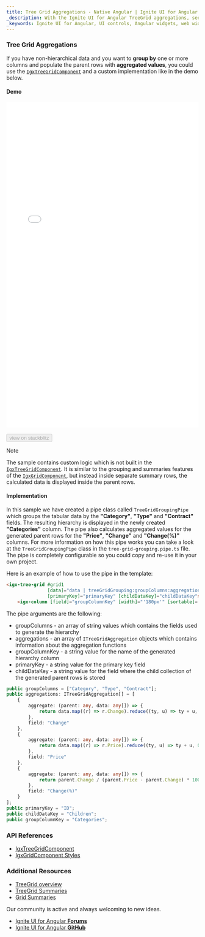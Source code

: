 ```yaml
---
title: Tree Grid Aggregations - Native Angular | Ignite UI for Angular
_description: With the Ignite UI for Angular TreeGrid aggregations, see the data grouped and aggregated.
_keywords: Ignite UI for Angular, UI controls, Angular widgets, web widgets, UI widgets, Angular, Native Angular Components Suite, Native Angular Controls, Native Angular Components Library, Native Angular Component, Angular Grid, Angular Data Grid component, Angular Data Grid control, Angular Grid component, Angular Grid control, Angular High Performance Grid, Summaries, Summary, Aggregate, Aggregations
---
```


### Tree Grid Aggregations
If you have non-hierarchical data and you want to **group by** one or more columns and populate the parent rows with **aggregated values**, you could use the [`IgxTreeGridComponent`]({environment:angularApiUrl}/classes/igxtreegridcomponent.html) and a custom implementation like in the demo below.

#### Demo

<div class="sample-container loading" style="height:850px">
    <iframe id="treegrid-finjs-iframe" src='{environment:demosBaseUrl}/treegrid-finjs-sample' width="100%" height="100%" seamless frameBorder="0" onload="onSampleIframeContentLoaded(this);"></iframe>
</div>
<br/>
<div>
<button data-localize="stackblitz" disabled class="stackblitz-btn" data-iframe-id="treegrid-finjs-iframe" data-demos-base-url="{environment:demosBaseUrl}">view on stackblitz</button>
</div>
<div class="divider--half"></div>

> [!NOTE]
> The sample contains custom logic which is not built in the [`IgxTreeGridComponent`]({environment:angularApiUrl}/classes/igxtreegridcomponent.html). It is similar to the grouping and summaries features of the [`IgxGridComponent`]({environment:angularApiUrl}/classes/igxgridcomponent.html), but instead inside separate summary rows, the calculated data is displayed inside the parent rows.

#### Implementation

In this sample we have created a pipe class called `TreeGridGroupingPipe` which groups the tabular data by the **"Category"**, **"Type"** and **"Contract"** fields. The resulting hierarchy is displayed in the newly created **"Categories"** column. The pipe also calculates aggregated values for the generated parent rows for the **"Price"**, **"Change"** and **"Change(%)"** columns. For more information on how this pipe works you can take a look at the `TreeGridGroupingPipe` class in the `tree-grid-grouping.pipe.ts` file. The pipe is completely configurable so you could copy and re-use it in your own project.

Here is an example of how to use the pipe in the template:

```html
<igx-tree-grid #grid1 
               [data]="data | treeGridGrouping:groupColumns:aggregations:groupColumnKey:primaryKey:childDataKey"
               [primaryKey]="primaryKey" [childDataKey]="childDataKey">
    <igx-column [field]="groupColumnKey" [width]="'180px'" [sortable]='true' [resizable]='true' [disableHiding]="true"></igx-column>
```

The pipe arguments are the following:
- groupColumns - an array of string values which contains the fields used to generate the hierarchy
- aggregations - an array of `ITreeGridAggregation` objects which contains information about the aggregation functions
- groupColumnKey - a string value for the name of the generated hierarchy column
- primaryKey - a string value for the primary key field
- childDataKey - a string value for the field where the child collection of the generated parent rows is stored

```typescript
public groupColumns = ["Category", "Type", "Contract"];
public aggregations: ITreeGridAggregation[] = [
    {
        aggregate: (parent: any, data: any[]) => {
            return data.map((r) => r.Change).reduce((ty, u) => ty + u, 0);
        },
        field: "Change"
    },
    {
        aggregate: (parent: any, data: any[]) => {
            return data.map((r) => r.Price).reduce((ty, u) => ty + u, 0);
        },
        field: "Price"
    },
    {
        aggregate: (parent: any, data: any[]) => {
            return parent.Change / (parent.Price - parent.Change) * 100;
        },
        field: "Change(%)"
    }
];
public primaryKey = "ID";
public childDataKey = "Children";
public groupColumnKey = "Categories";
```

### API References

<div class="divider--half"></div>

* [IgxTreeGridComponent]({environment:angularApiUrl}/classes/igxtreegridcomponent.html)
* [IgxGridComponent Styles]({environment:sassApiUrl}/#function-igx-grid-theme)

### Additional Resources

<div class="divider--half"></div>

* [TreeGrid overview](tree_grid.md)
* [TreeGrid Summaries](summaries.md)
* [Grid Summaries](../grid/summaries.md)

<div class="divider--half"></div>
Our community is active and always welcoming to new ideas.

* [Ignite UI for Angular **Forums**](https://www.infragistics.com/community/forums/f/ignite-ui-for-angular)
* [Ignite UI for Angular **GitHub**](https://github.com/IgniteUI/igniteui-angular)




